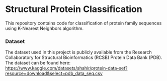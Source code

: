 **<h1>Structural Protein Classification</h1>**

This repository contains code for classification of protein family sequences using K-Nearest Neighbors algorithm.

**<h3>Dataset</h3>**
The dataset used in this project is publicly available from the Research Collaboratory for Structural Bioinformatics (RCSB) Protein Data Bank (PDB). The dataset can be found here: https://www.kaggle.com/datasets/shahir/protein-data-set?resource=download&select=pdb_data_seq.csv
